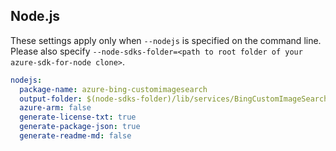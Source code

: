 ## Node.js

These settings apply only when `--nodejs` is specified on the command line.
Please also specify `--node-sdks-folder=<path to root folder of your azure-sdk-for-node clone>`.

``` yaml $(nodejs)
nodejs:
  package-name: azure-bing-customimagesearch
  output-folder: $(node-sdks-folder)/lib/services/BingCustomImageSearch
  azure-arm: false
  generate-license-txt: true
  generate-package-json: true
  generate-readme-md: false
```
